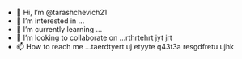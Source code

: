 - 👋 Hi, I’m @tarashchevich21
- 👀 I’m interested in ...
- 🌱 I’m currently learning ...
- 💞️ I’m looking to collaborate on ...rthrtehrt jyt jrt
- 📫 How to reach me ...taerdtyert uj etyyte
 q43t3a resgdfretu ujhk 
<!---dtyj tyou
tarashchevich21/tarashchevich21 is a ✨ special ✨ repository because its `README.md` (this file) appears on your GitHub profile.
You can click the Preview link to take a look at your changes.
--->
